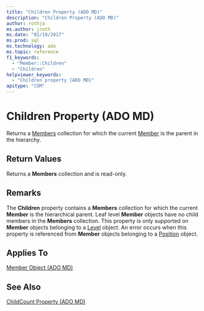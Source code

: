 ```yaml
---
title: "Children Property (ADO MD)"
description: "Children Property (ADO MD)"
author: rothja
ms.author: jroth
ms.date: "01/19/2017"
ms.prod: sql
ms.technology: ado
ms.topic: reference
f1_keywords:
  - "Member::Children"
  - "Children"
helpviewer_keywords:
  - "Children property [ADO MD]"
apitype: "COM"
---
```

# Children Property (ADO MD)
Returns a [Members](./members-collection-ado-md.md) collection for which the current [Member](./member-object-ado-md.md) is the parent in the hierarchy.  
  
## Return Values  
 Returns a **Members** collection and is read-only.  
  
## Remarks  
 The **Children** property contains a **Members** collection for which the current **Member** is the hierarchical parent. Leaf level **Member** objects have no child members in the **Members** collection. This property is only supported on **Member** objects belonging to a [Level](./level-object-ado-md.md) object. An error occurs when this property is referenced from **Member** objects belonging to a [Position](./position-object-ado-md.md) object.  
  
## Applies To  
 [Member Object (ADO MD)](./member-object-ado-md.md)  
  
## See Also  
 [ChildCount Property (ADO MD)](./childcount-property-ado-md.md)